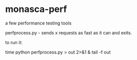 monasca-perf
============

a few performance testing tools

perfprocess.py - sends x requests as fast as it can and exits.
  
  to run it:
  
  time python perfprocess.py > out 2>&1 &
  tail -f out 
  
